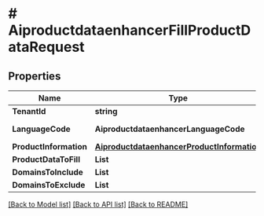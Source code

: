 # # AiproductdataenhancerFillProductDataRequest


## Properties 


Name | Type | Description | Notes
------------ | ------------- | ------------- | -------------
**TenantId**| **string** |   | [optional]
**LanguageCode**| **AiproductdataenhancerLanguageCode** |  for more information please, see Model/AiproductdataenhancerLanguageCode.php  | [optional]
**ProductInformation**| [**AiproductdataenhancerProductInformation**](AiproductdataenhancerProductInformation.md) |   | [optional]
**ProductDataToFill**| **List<string>** |   | [optional]
**DomainsToInclude**| **List<string>** |   | [optional]
**DomainsToExclude**| **List<string>** |   | [optional]


[[Back to Model list]](../../README.md#models) [[Back to API list]](../../README.md#endpoints) [[Back to README]](../../README.md)

